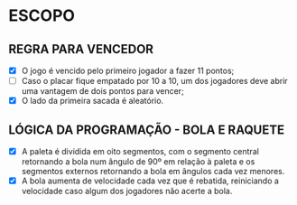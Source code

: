 # ESCOPO

## REGRA PARA VENCEDOR
- [x] O jogo é vencido pelo primeiro jogador a fazer 11 pontos;
- [ ] Caso o placar fique empatado por 10 a 10, um dos jogadores deve abrir uma vantagem de dois pontos para vencer;
- [x] O lado da primeira sacada é aleatório.

## LÓGICA DA PROGRAMAÇÃO - BOLA E RAQUETE
- [x] A paleta é dividida em oito segmentos, com o segmento central retornando a bola num ângulo de 90º em relação à 
  paleta e os segmentos externos retornando a bola em ângulos cada vez menores.
- [x] A bola aumenta de velocidade cada vez que é rebatida, reiniciando a velocidade caso algum dos jogadores não acerte
  a bola.
